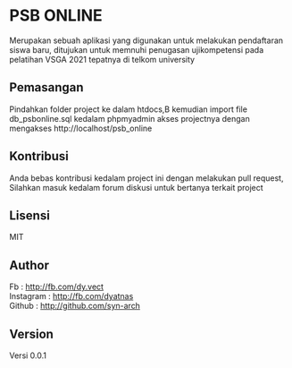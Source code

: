 # PSB ONLINE
Merupakan sebuah aplikasi yang digunakan untuk melakukan pendaftaran siswa baru, ditujukan untuk memnuhi penugasan ujikompetensi pada pelatihan VSGA 2021 tepatnya di telkom university

## Pemasangan
Pindahkan folder project ke dalam htdocs,B kemudian import file db_psbonline.sql kedalam phpmyadmin
akses projectnya dengan mengakses http://localhost/psb_online

## Kontribusi
Anda bebas kontribusi kedalam project ini dengan melakukan pull request, Silahkan masuk kedalam forum diskusi untuk bertanya terkait project

## Lisensi
MIT

## Author
Fb : http://fb.com/dy.vect  
Instagram : http://fb.com/dyatnas  
Github : http://github.com/syn-arch  

## Version
Versi 0.0.1
